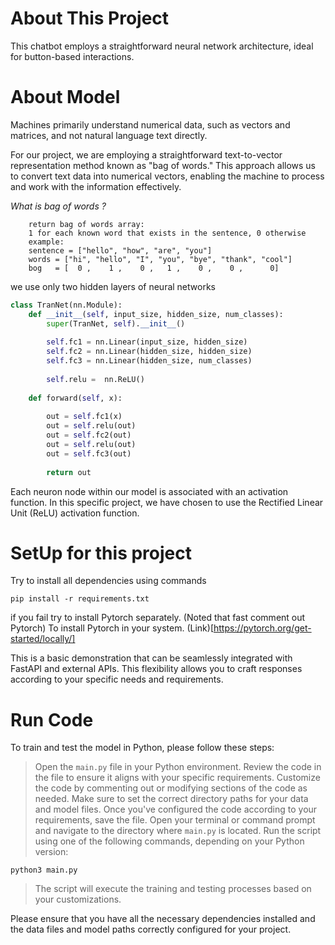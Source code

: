 # About This Project 

This chatbot employs a straightforward neural network architecture, ideal for button-based interactions. 
 
# About Model

Machines primarily understand numerical data, such as vectors and matrices, and not natural language text directly. 

For our project, we are employing a straightforward text-to-vector representation method known as "bag of words." This approach allows us to convert text data into numerical vectors, enabling the machine to process and work with the information effectively.

*What is bag of words ?*
```
    return bag of words array:
    1 for each known word that exists in the sentence, 0 otherwise
    example:
    sentence = ["hello", "how", "are", "you"]
    words = ["hi", "hello", "I", "you", "bye", "thank", "cool"]
    bog   = [  0 ,    1 ,    0 ,   1 ,    0 ,    0 ,      0]
```

we use only two hidden layers of neural networks

```python
class TranNet(nn.Module):
    def __init__(self, input_size, hidden_size, num_classes):
        super(TranNet, self).__init__()
                 
        self.fc1 = nn.Linear(input_size, hidden_size) 
        self.fc2 = nn.Linear(hidden_size, hidden_size) 
        self.fc3 = nn.Linear(hidden_size, num_classes)
        
        self.relu =  nn.ReLU()
    
    def forward(self, x):
        
        out = self.fc1(x)
        out = self.relu(out)      
        out = self.fc2(out)
        out = self.relu(out)
        out = self.fc3(out)
        
        return out
```
Each neuron node within our model is associated with an activation function. In this specific project, we have chosen to use the Rectified Linear Unit (ReLU) activation function.


# SetUp for this project
Try to install all dependencies
using commands

```pip install -r requirements.txt```

if you fail try to install Pytorch separately. (Noted that fast comment out Pytorch)
To install Pytorch in your system.
(Link)[https://pytorch.org/get-started/locally/]

This is a basic demonstration that can be seamlessly integrated with FastAPI and external APIs. This flexibility allows you to craft responses according to your specific needs and requirements.

# Run Code
To train and test the model in Python, please follow these steps:

> Open the `main.py` file in your Python environment.
> Review the code in the file to ensure it aligns with your specific requirements.
> Customize the code by commenting out or modifying sections of the code as needed.
> Make sure to set the correct directory paths for your data and model files.
> Once you've configured the code according to your requirements, save the file.
> Open your terminal or command prompt and navigate to the directory where `main.py` is located.
> Run the script using one of the following commands, depending on your Python version:
   ```
   python3 main.py
   ```
> The script will execute the training and testing processes based on your customizations.

Please ensure that you have all the necessary dependencies installed and the data files and model paths correctly configured for your project.
